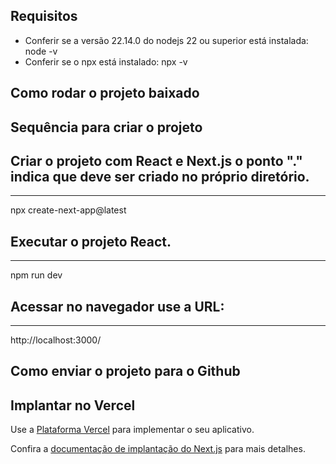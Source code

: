 ## Requisitos

- Conferir se a versão 22.14.0 do nodejs 22 ou superior está instalada: node -v
- Conferir se o npx está instalado: npx -v

## Como rodar o projeto baixado

## Sequência para criar o projeto

## Criar o projeto com React e Next.js o ponto "." indica que deve ser criado no próprio diretório.

---

npx create-next-app@latest

## Executar o projeto React.

---

npm run dev

## Acessar no navegador use a URL:

---

http://localhost:3000/

## Como enviar o projeto para o Github

## Implantar no Vercel

Use a [Plataforma Vercel](https://vercel.com/new?utm_medium=default-template&filter=next.js&utm_source=create-next-app&utm_campaign=create-next-app-readme) para implementar o seu aplicativo.

Confira a [documentação de implantação do Next.js](https://nextjs.org/docs/app/building-your-application/deploying) para mais detalhes.
